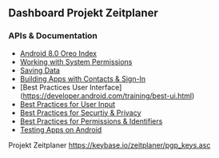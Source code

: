 
## Dashboard Projekt Zeitplaner


### APIs & Documentation

* [Android 8.0 Oreo Index](https://developer.android.com/index.html)
* [Working with System Permissions](https://developer.android.com/training/permissions/index.html)
* [Saving Data](https://developer.android.com/training/basics/data-storage/index.html)
* [Building Apps with Contacts & Sign-In](https://developer.android.com/training/building-userinfo.html)
* [Best Practices User Interface] (https://developer.android.com/training/best-ui.html)
* [Best Practices for User Input](https://developer.android.com/training/best-user-input.html)
* [Best Practices for Securtiy & Privacy](https://developer.android.com/training/best-security.html)
* [Best Practices for Permissions & Identifiers](https://developer.android.com/training/best-permissions-ids.html)
* [Testing Apps on Android](https://developer.android.com/training/best-permissions-ids.html)


Projekt Zeitplaner
<https://keybase.io/zeitplaner/pgp_keys.asc>
